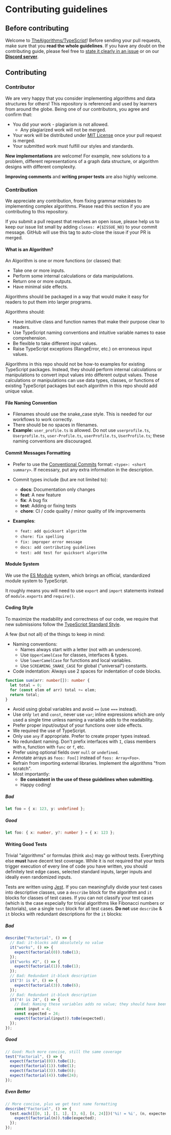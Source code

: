 # Contributing guidelines

## Before contributing

Welcome to [TheAlgorithms/TypeScript](https://github.com/TheAlgorithms/TypeScript)! Before sending your pull requests,
make sure that you **read the whole guidelines**. If you have any doubt on the contributing guide, please feel free to
[state it clearly in an issue](https://github.com/TheAlgorithms/TypeScript/issues/new) or on our [**Discord server**](https://the-algorithms.com/discord/).

## Contributing

### Contributor

We are very happy that you consider implementing algorithms and data structures for others! This repository is
referenced and used by learners from around the globe. Being one of our contributors, you agree and confirm that:

- You did your work - plagiarism is not allowed.
  - Any plagiarized work will not be merged.
- Your work will be distributed under [MIT License](LICENSE) once your pull request is merged.
- Your submitted work must fulfill our styles and standards.

**New implementations** are welcome! For example, new solutions to a problem, different representations of a graph data
structure, or algorithm designs with different complexity.

**Improving comments** and **writing proper tests** are also highly welcome.

### Contribution

We appreciate any contribution, from fixing grammar mistakes to implementing complex algorithms. Please read this
section if you are contributing to this repository.

If you submit a pull request that resolves an open issue, please help us to keep our issue list small by adding
`closes: #{$ISSUE_NO}` to your commit message. GitHub will use this tag to auto-close the issue if your PR is merged.

#### What is an Algorithm?

An Algorithm is one or more functions (or classes) that:

- Take one or more inputs.
- Perform some internal calculations or data manipulations.
- Return one or more outputs.
- Have minimal side effects.

Algorithms should be packaged in a way that would make it easy for readers to put them into larger programs.

Algorithms should:

- Have intuitive class and function names that make their purpose clear to readers.
- Use TypeScript naming conventions and intuitive variable names to ease comprehension.
- Be flexible to take different input values.
- Raise TypeScript exceptions (RangeError, etc.) on erroneous input values.

Algorithms in this repo should not be how-to examples for existing TypeScript packages. Instead, they should perform
internal calculations or manipulations to convert input values into different output values. Those calculations or
manipulations can use data types, classes, or functions of existing TypeScript packages but each algorithm in this repo
should add unique value.

#### File Naming Convention

- Filenames should use the snake_case style. This is needed for our workflows to work correctly.
- There should be no spaces in filenames.
- **Example:** `user_profile.ts` is allowed. Do not use `userprofile.ts`, `Userprofile.ts`, `user-Profile.ts`, `userProfile.ts`, `UserProfile.ts`; these naming conventions are discouraged.

#### Commit Messages Formatting

- Prefer to use the [Conventional Commits](https://www.conventionalcommits.org/) format: `<type>: <short summary>`. If necessary, put any extra information in the description.
- Commit types include (but are not limited to): 
  - **docs**: Documentation only changes
  - **feat**: A new feature
  - **fix**: A bug fix
  - **test**: Adding or fixing tests
  - **chore**: CI / code quality / minor quality of life improvements

- **Examples**: 
  - `feat: add quicksort algorithm`
  - `chore: fix spelling`
  - `fix: improper error message`
  - `docs: add contributing guidelines`
  - `test: add test for quicksort algorithm`

#### Module System

We use the [ES Module](https://hacks.mozilla.org/2018/03/es-modules-a-cartoon-deep-dive/) system, which brings an official, standardized module system to TypeScript.

It roughly means you will need to use `export` and `import` statements instead of `module.exports` and `require()`.

#### Coding Style

To maximize the readability and correctness of our code, we require that new submissions follow the
[TypeScript Standard Style](https://github.com/standard/ts-standard).

A few (but not all) of the things to keep in mind:

- Naming conventions:
  - Names always start with a letter (not with an underscore).
  - Use `UpperCamelCase` for classes, interfaces & types.
  - Use `lowerCamelCase` for functions and local variables.
  - Use `SCREAMING_SNAKE_CASE` for global ("universal") constants.
- Code indentation: Always use 2 spaces for indentation of code blocks.

```ts
function sum(arr: number[]): number {
  let total = 0;
  for (const elem of arr) total += elem;
  return total;
}
```

- Avoid using global variables and avoid `==` (use `===` instead).
- Use only `let` and `const`, never use `var`; inline expressions which are only used a single time unless naming a variable adds to the readability.
- Prefer proper input/output of your functions over side effects.
- We required the use of TypeScript.
- Only use `any` if appropriate. Prefer to create proper types instead.
- No redundant naming. Don't prefix interfaces with `I`, class members with `m`, function with `func` or `f`, etc.
- Prefer using optional fields over `null` or `undefined`.
- Annotate arrays as `foos: Foo[]` instead of `foos: Array<Foo>`.
- Refrain from importing external libraries. Implement the algorithms "from scratch".
- Most importantly:
  - **Be consistent in the use of these guidelines when submitting.**
  - Happy coding!

##### Bad

```ts
let foo = { x: 123, y: undefined };
````

##### Good

```ts
let foo: { x: number, y?: number } = { x: 123 };
```

#### Writing Good Tests

Trivial "algorithms" or formulas (think `abs`) may go without tests. Everything else **must** have decent test coverage.
While it is not required that your tests trigger execution of every line of code you have written,
you should definitely test edge cases, selected standard inputs, larger inputs and ideally even randomized inputs.

Tests are written using [Jest](https://jestjs.io/). If you can meaningfully divide your test cases into descriptive classes,
use a `describe` block for the algorithm and `it` blocks for classes of test cases.
If you can not classify your test cases (which is the case especially for trivial algorithms like Fibonacci numbers or factorials),
use a single `test` block for all test cases. **Do not** use `describe` & `it` blocks with redundant descriptions for the `it` blocks:

##### Bad

```ts
describe("Factorial", () => {
  // Bad: it-blocks add absolutely no value
  it("works", () => {
    expect(factorial(0)).toBe(1);
  });
  it("works #2", () => {
    expect(factorial(1)).toBe(1);
  });
  // Bad: Redundant it-block description
  it("3! is 6", () => {
    expect(factorial(3)).toBe(6);
  });
  // Bad: Redundant it-block description
  it("4! is 24", () => {
    // Bad: Naming these variables adds no value; they should have been inlined
    const input = 4;
    const expected = 24;
    expect(factorial(input)).toBe(expected);
  });
});
```

##### Good

```ts
// Good: Much more concise, still the same coverage
test("Factorial", () => {
  expect(factorial(0)).toBe(1);
  expect(factorial(1)).toBe(1);
  expect(factorial(3)).toBe(6);
  expect(factorial(4)).toBe(24);
});
```

##### Even Better

```ts
// More concise, plus we get test name formatting
describe("Factorial", () => {
  test.each([[0, 1], [1, 1], [3, 6], [4, 24]])('%i! = %i', (n, expected) => {
    expect(factorial(n)).toBe(expected);
  });
});
```
